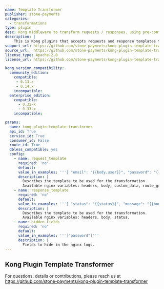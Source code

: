 ```yaml
---
name: Template Transformer
publisher: stone-payments
categories:
  - transformations
type: plugin
desc: Kong middleware to transform requests / responses, using pre-configured templates.
description: |
    This is Kong plugins that accepts requests and response templates to completely transform requests and responses with Lua templates.
support_url: https://github.com/stone-payments/kong-plugin-template-transformer/issues
source_url:  https://github.com/stone-payments/kong-plugin-template-transformer
license_type: Apache-2.0
license_url: https://github.com/stone-payments/kong-plugin-template-transformer/blob/master/LICENSE

kong_version_compatibility:
  community_edition:
    compatible:
     - 0.13.x
     - 0.14.x
    incompatible:
  enterprise_edition:
    compatible:
      - 0.32-x
      - 0.33-x
    incompatible:

params:
  name: kong-plugin-template-transformer
  api_id: True
  service_id: True
  consumer_id: False
  route_id: True
  dbless_compatible: yes
  config:
    - name: request_template
      required: 'no'
      default:
      value_in_examples: '''{ "email": "{{body.user}}", "password": "{{body.password}}" }'''
      description: |
        Describes the template to be used for the transformation. 
        Available nginx variables: headers, body, custom_data, route_groups, query_string.
    - name: response_template
      required: 'no'
      default:
      value_in_examples: '''{ "status": "{{status}}", "message": "{{body.message}}" }'''
      description: |
        Describes the template to be used for the transformation. 
        Available nginx variables: headers, body, status.
    - name: hidden_fields
      required: 'no'
      default:
      value_in_examples: '''["password"]'''
      description: |
        Fields to hide in the nginx logs.
---
```


## Kong Plugin Template Transformer

For questions, details or contributions, please reach us at https://github.com/stone-payments/kong-plugin-template-transformer
